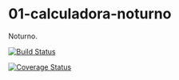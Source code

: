 01-calculadora-noturno
======================

Noturno.


[![Build Status](https://travis-ci.org/tatianemoraisTi/01-calculadora-noturno.svg?branch=master)](https://travis-ci.org/tatianemoraisTi/01-calculadora-noturno)


[![Coverage Status](https://img.shields.io/coveralls/tatianemoraisTi/01-calculadora-noturno.svg)](https://coveralls.io/r/tatianemoraisTi/01-calculadora-noturno?branch=master)
